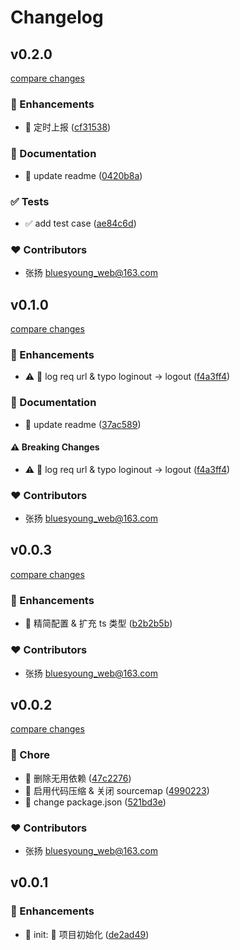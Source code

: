 # Changelog


## v0.2.0

[compare changes](https://github.com/BluesYoung-web/reporter/compare/v0.1.0...v0.2.0)

### 🚀 Enhancements

- 🚀 定时上报 ([cf31538](https://github.com/BluesYoung-web/reporter/commit/cf31538))

### 📖 Documentation

- 📖 update readme ([0420b8a](https://github.com/BluesYoung-web/reporter/commit/0420b8a))

### ✅ Tests

- ✅ add test case ([ae84c6d](https://github.com/BluesYoung-web/reporter/commit/ae84c6d))

### ❤️ Contributors

- 张扬 <bluesyoung_web@163.com>

## v0.1.0

[compare changes](https://github.com/BluesYoung-web/reporter/compare/v0.0.3...v0.1.0)

### 🚀 Enhancements

- ⚠️  🚀 log req url & typo loginout -> logout ([f4a3ff4](https://github.com/BluesYoung-web/reporter/commit/f4a3ff4))

### 📖 Documentation

- 📖 update readme ([37ac589](https://github.com/BluesYoung-web/reporter/commit/37ac589))

#### ⚠️ Breaking Changes

- ⚠️  🚀 log req url & typo loginout -> logout ([f4a3ff4](https://github.com/BluesYoung-web/reporter/commit/f4a3ff4))

### ❤️ Contributors

- 张扬 <bluesyoung_web@163.com>

## v0.0.3

[compare changes](https://github.com/BluesYoung-web/reporter/compare/v0.0.2...v0.0.3)

### 🚀 Enhancements

- 🚀 精简配置 & 扩充 ts 类型 ([b2b2b5b](https://github.com/BluesYoung-web/reporter/commit/b2b2b5b))

### ❤️ Contributors

- 张扬 <bluesyoung_web@163.com>

## v0.0.2

[compare changes](https://github.com/BluesYoung-web/reporter/compare/v0.0.1...v0.0.2)

### 🏡 Chore

- 🏡 删除无用依赖 ([47c2276](https://github.com/BluesYoung-web/reporter/commit/47c2276))
- 🏡 启用代码压缩 & 关闭 sourcemap ([4990223](https://github.com/BluesYoung-web/reporter/commit/4990223))
- 🏡 change package.json ([521bd3e](https://github.com/BluesYoung-web/reporter/commit/521bd3e))

### ❤️ Contributors

- 张扬 <bluesyoung_web@163.com>

## v0.0.1

### 🚀 Enhancements

- 🚀 init: 🎉 项目初始化 ([de2ad49](https://github.com/BluesYoung-web/reporter/commit/de2ad49))
